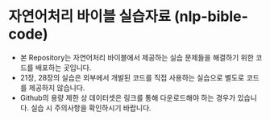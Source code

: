 # 자연어처리 바이블 실습자료 (nlp-bible-code)
- 본 Repository는 자연어처리 바이블에서 제공하는 실습 문제들을 해결하기 위한 코드를 배포하는 곳입니다.
- 21장, 28장의 실습은 외부에서 개발된 코드를 직접 사용하는 실습으로 별도로 코드를 제공하지 않습니다.
- Github의 용량 제한 상 데이터셋은 링크를 통해 다운로드해야 하는 경우가 있습니다. 실습 시 주의사항을 확인하시기 바랍니다.
